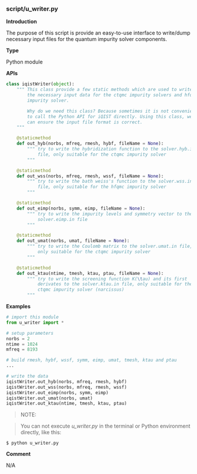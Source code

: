 ### script/u_writer.py

**Introduction**

The purpose of this script is provide an easy-to-use interface to write/dump necessary input files for the quantum impurity solver components.

**Type**

Python module

**APIs**

```python
class iqistWriter(object):
    """ This class provide a few static methods which are used to write
        the necessary input data for the ctqmc impurity solvers and hfqmc
        impurity solver.

        Why do we need this class? Because sometimes it is not convenient
        to call the Python API for iQIST directly. Using this class, we
        can ensure the input file format is correct.
    """

    @staticmethod
    def out_hyb(norbs, mfreq, rmesh, hybf, fileName = None):
        """ try to write the hybridization function to the solver.hyb.in
            file, only suitable for the ctqmc impurity solver
        """

    @staticmethod
    def out_wss(norbs, mfreq, rmesh, wssf, fileName = None):
        """ try to write the bath weiss's function to the solver.wss.in
            file, only suitable for the hfqmc impurity solver
        """

    @staticmethod
    def out_eimp(norbs, symm, eimp, fileName = None):
        """ try to write the impurity levels and symmetry vector to the
            solver.eimp.in file
        """

    @staticmethod
    def out_umat(norbs, umat, fileName = None):
        """ try to write the Coulomb matrix to the solver.umat.in file,
            only suitable for the ctqmc impurity solver
        """

    @staticmethod
    def out_ktau(ntime, tmesh, ktau, ptau, fileName = None):
        """ try to write the screening function K(\tau) and its first
            derivates to the solver.ktau.in file, only suitable for the
            ctqmc impurity solver (narcissus)
        """
```

**Examples**

```python
# import this module
from u_writer import *

# setup parameters
norbs = 2
ntime = 1024
mfreq = 8193

# build rmesh, hybf, wssf, symm, eimp, umat, tmesh, ktau and ptau
...

# write the data
iqistWriter.out_hyb(norbs, mfreq, rmesh, hybf)
iqistWriter.out_wss(norbs, mfreq, rmesh, wssf)
iqistWriter.out_eimp(norbs, symm, eimp)
iqistWriter.out_umat(norbs, umat)
iqistWriter.out_ktau(ntime, tmesh, ktau, ptau)
```

> NOTE:

> You can not execute *u_writer.py* in the terminal or Python environment directly, like this:
```
$ python u_writer.py
```

**Comment**

N/A